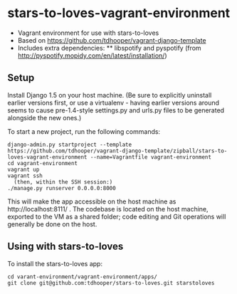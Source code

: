 stars-to-loves-vagrant-environment
==================================

* Vagrant environment for use with stars-to-loves
* Based on https://github.com/tdhooper/vagrant-django-template
* Includes extra dependencies:
** libspotify and pyspotify (from http://pyspotify.mopidy.com/en/latest/installation/)

Setup
-----
Install Django 1.5 on your host machine. (Be sure to explicitly uninstall earlier versions first, or use a virtualenv -
having earlier versions around seems to cause pre-1.4-style settings.py and urls.py files to be generated alongside the
new ones.)

To start a new project, run the following commands:

    django-admin.py startproject --template https://github.com/tdhooper/vagrant-django-template/zipball/stars-to-loves-vagrant-environment --name=Vagrantfile vagrant-environment
    cd vagrant-environment
    vagrant up
    vagrant ssh
      (then, within the SSH session:)
    ./manage.py runserver 0.0.0.0:8000

This will make the app accessible on the host machine as http://localhost:8111/ . The codebase is located on the host
machine, exported to the VM as a shared folder; code editing and Git operations will generally be done on the host.

Using with stars-to-loves
-------------------------
To install the stars-to-loves app:

    cd varant-environment/vagrant-environment/apps/
    git clone git@github.com:tdhooper/stars-to-loves.git starstoloves